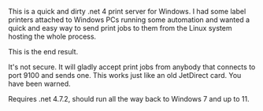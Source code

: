 This is a quick and dirty .net 4 print server for Windows. I had some label printers attached to Windows PCs running some automation and wanted a quick and easy way to send print jobs to them from the Linux system hosting the whole process.

This is the end result.

It's not secure. It will gladly accept print jobs from anybody that connects to port 9100 and sends one. This works just like an old JetDirect card. You have been warned.

Requires .net 4.7.2, should run all the way back to Windows 7 and up to 11.
